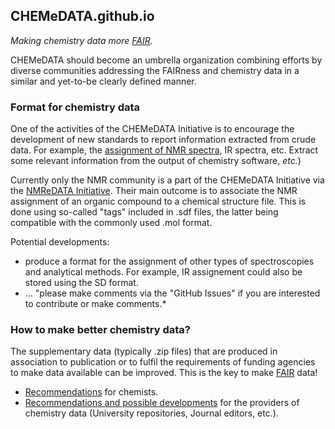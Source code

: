 ## CHEMeDATA.github.io

<!--- <h3 style="background-color:DodgerBlue;">This website is under construction</h3> ---> 

*Making chemistry data more [FAIR](https://www.go-fair.org/fair-principles/).*

CHEMeDATA should become an umbrella organization combining efforts by diverse communities addressing the FAIRness and chemistry data in a similar and yet-to-be clearly defined manner. 

### Format for chemistry data

One of the activities of the CHEMeDATA Initiative is to encourage the development of new standards to report information extracted from crude data. For example, the [assignment of NMR spectra](https://nmredata.org/), IR spectra, etc. Extract some relevant information from the output of chemistry software, *etc.*)

Currently only the NMR community is a part of the CHEMeDATA Initiative via the [NMReDATA Initiative](https://nmredata.org/). Their main outcome is to associate the NMR assignment of an organic compound to a chemical structure file. This is done using so-called "tags" included in .sdf files, the latter being  compatible with the commonly used .mol format.

Potential developments:
- produce a format for the assignment of other types of spectroscopies and analytical methods. For example, IR assignement could also be stored using the SD format. 
- ... "please make comments via the "GitHub Issues" if you are interested to contribute or make comments.*

### How to make better chemistry data?

The supplementary data (typically .zip files) that are produced in association to publication or to fulfil the requirements of funding agencies to make data available can be improved. This is the key to make [FAIR](https://www.go-fair.org/fair-principles/) data!

- [Recommendations](chemists.md) for chemists.
- [Recommendations and possible developments](data_provider.md) for the providers of chemistry data (University repositories, Journal editors, etc.).

<!---
[t](test_html_javascritp.html) 
---> 
